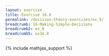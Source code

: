 ```yaml
---
layout: exercise
title: Exercise 16.8
permalink: /decision-theory-exercises/ex_8/
breadcrumb: 16-Making-Simple-Decisions
breadcrumb2: ex_8
breadcrumb5: ex16.8
---
```


{% include mathjax_support %}


